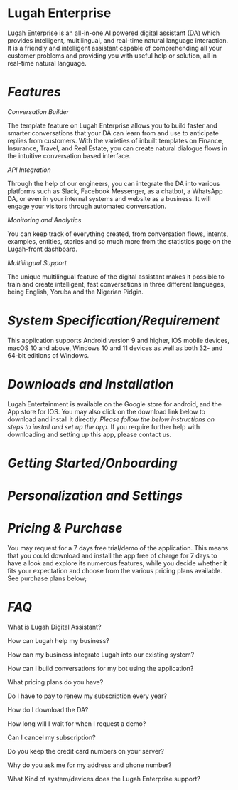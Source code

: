 # **Lugah Enterprise**

Lugah Enterprise is an all-in-one AI powered digital assistant (DA) which provides intelligent, multilingual, and real-time natural language interaction. It is a friendly and intelligent assistant capable of comprehending all your customer problems and providing you with useful help or solution, all in real-time natural language.

# *Features*

*Conversation Builder*

The template feature on Lugah Enterprise allows you to build faster and smarter conversations that your DA can learn from and use to anticipate replies from customers. With the varieties of inbuilt templates on Finance, Insurance, Travel, and Real Estate, you can create natural dialogue flows in the intuitive conversation based interface.

*API Integration*

Through the help of our engineers, you can integrate the DA into various platforms such as Slack, Facebook Messenger, as a chatbot, a WhatsApp DA, or even in your internal systems and website as a business. It will engage your visitors through automated conversation.

*Monitoring and Analytics*

You can keep track of everything created, from conversation flows, intents, examples, entities, stories and so much more from the statistics page on the Lugah-front dashboard.

*Multilingual Support*

The unique multilingual feature of the digital assistant makes it possible to train and create intelligent, fast conversations in three different languages, being English, Yoruba and the Nigerian Pidgin.

# *System Specification/Requirement*

This application supports Android version 9 and higher, iOS mobile devices, macOS 10 and above, Windows 10 and 11 devices as well as both 32- and 64-bit editions of Windows. 

# *Downloads and Installation*

Lugah Entertainment is available on the Google store for android, and the App store for IOS. You may also click on the download link below to download and install it directly.
*Please follow the below instructions on steps to install and set up the app.*
If you require further help with downloading and setting up this app, please contact us.

# *Getting Started/Onboarding*

# *Personalization and Settings*

# *Pricing & Purchase*

You may request for a 7 days free trial/demo of the application. This means that you could download and install the app free of charge for 7 days to have a look and explore its numerous features, while you decide whether it fits your expectation and choose from the various pricing plans available. See purchase plans below;

# *FAQ*
What is Lugah Digital Assistant?

How can Lugah help my business?

How can my business integrate Lugah into our existing system?

How can I build conversations for my bot using the application?

What pricing plans do you have?

Do I have to pay to renew my subscription every year?

How do I download the DA?

How long will I wait for when I request a demo?

Can I cancel my subscription?

Do you keep the credit card numbers on your server?

Why do you ask me for my address and phone number?

What Kind of system/devices does the Lugah Enterprise support?

